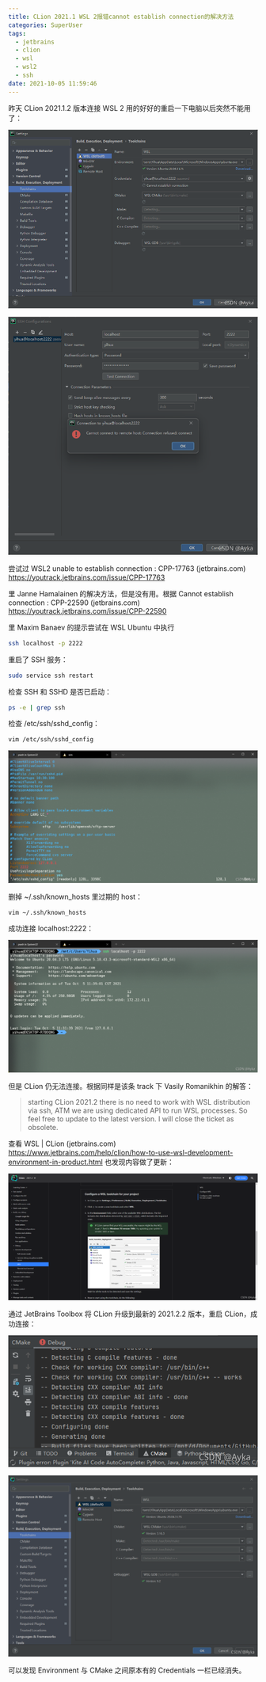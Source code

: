```yaml
---
title: CLion 2021.1 WSL 2报错cannot establish connection的解决方法
categories: SuperUser
tags:
  - jetbrains
  - clion
  - wsl
  - wsl2
  - ssh
date: 2021-10-05 11:59:46
---
```


昨天 CLion 2021.1.2 版本连接 WSL 2 用的好好的重启一下电脑以后突然不能用了：

![img](2021-10/20211005114915390.png)

![img](2021-10/20211005114921252.png)

尝试过
WSL2 unable to establish connection : CPP-17763 (jetbrains.com)
https://youtrack.jetbrains.com/issue/CPP-17763

里 Janne Hamalainen 的解决方法，但是没有用。根据
Cannot establish connection : CPP-22590 (jetbrains.com)
https://youtrack.jetbrains.com/issue/CPP-22590

里 Maxim Banaev 的提示尝试在 WSL Ubuntu 中执行

```bash
ssh localhost -p 2222
```

重启了 SSH 服务：

```bash
sudo service ssh restart
```

检查 SSH 和 SSHD 是否已启动：

```bash
ps -e | grep ssh
```

检查 /etc/ssh/sshd_config：

```bash
vim /etc/ssh/sshd_config
```

![img](2021-10/20211005115258646.png)

删掉 ~/.ssh/known_hosts 里过期的 host：

```bash
vim ~/.ssh/known_hosts
```

成功连接 localhost:2222：

![img](2021-10/20211005115440435.png)

但是 CLion 仍无法连接。根据同样是该条 track 下 Vasily Romanikhin 的解答：

> starting CLion 2021.2 there is no need to work with WSL distribution via ssh, ATM we are using dedicated API to run WSL processes.
> So feel free to update to the latest version. I will close the ticket as obsolete.

查看
WSL | CLion (jetbrains.com)
https://www.jetbrains.com/help/clion/how-to-use-wsl-development-environment-in-product.html
也发现内容做了更新：

![img](2021-10/20211005115705380.png)

 通过 JetBrains Toolbox 将 CLion 升级到最新的 2021.2.2 版本，重启 CLion，成功连接：

![img](2021-10/2021100511574614.png)

![img](2021-10/20211005115803708.png)

可以发现 Environment 与 CMake 之间原本有的 Credentials 一栏已经消失。

